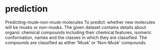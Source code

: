 # prediction
Predicting-musk-non-musk-molecules To predict: whether new molecules will be musks or non-musks.
The given dataset contains details about organic chemical compounds including their chemical features, isomeric conformation, names and the classes in which they are classified. 
The compounds are classified as either ‘Musk’ or ‘Non-Musk’ compounds.
